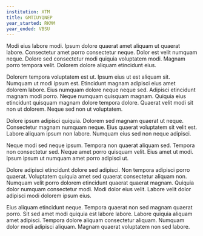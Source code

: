 ```yaml
---
institution: XTM
title: GMTIUYQNEP
year_started: RKMM
year_ended: VBSU
---
```


Modi eius labore modi. Ipsum dolore quaerat amet aliquam ut quaerat labore. Consectetur amet porro consectetur neque. Dolor est velit numquam neque. Dolore sed consectetur modi quiquia voluptatem modi. Magnam porro tempora velit. Dolorem dolore aliquam etincidunt eius.

Dolorem tempora voluptatem est ut. Ipsum eius ut est aliquam sit. Numquam ut modi ipsum est. Etincidunt magnam adipisci eius amet dolorem labore. Eius numquam dolore neque neque sed. Adipisci etincidunt magnam modi porro. Neque numquam quisquam magnam. Quiquia eius etincidunt quisquam magnam dolore tempora dolore. Quaerat velit modi sit non ut dolorem. Neque sed non ut voluptatem.

Dolore ipsum adipisci quiquia. Dolorem sed magnam quaerat ut neque. Consectetur magnam numquam neque. Eius quaerat voluptatem sit velit est. Labore aliquam ipsum non labore. Numquam eius sed non neque adipisci.

Neque modi sed neque ipsum. Tempora non quaerat aliquam sed. Tempora non consectetur sed. Neque amet porro quisquam velit. Eius amet ut modi. Ipsum ipsum ut numquam amet porro adipisci ut.

Dolore adipisci etincidunt dolore sed adipisci. Non tempora adipisci porro quaerat. Voluptatem quiquia amet sed quaerat consectetur aliquam non. Numquam velit porro dolorem etincidunt quaerat quaerat magnam. Quiquia dolor numquam consectetur modi. Modi dolor eius velit. Labore velit dolor adipisci modi dolorem ipsum eius.

Eius aliquam etincidunt neque. Tempora quaerat non sed magnam quaerat porro. Sit sed amet modi quiquia est labore labore. Labore quiquia aliquam amet adipisci. Tempora dolore aliquam consectetur aliquam. Numquam dolor modi adipisci aliquam. Magnam quaerat voluptatem non sed labore.
    